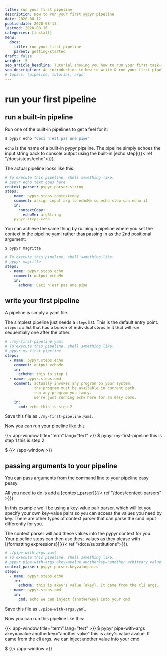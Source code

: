 ```yaml
---
title: run your first pipeline
description: How to run your first pypyr pipeline
date: 2020-08-12
publishdate: 2020-08-13
lastmod: 2020-08-16
categories: [install]
menu:
  docs:
    title: run your first pipeline
    parent: getting-started
draft: false
weight: -5
seo_article_headline: Tutorial showing you how to run your first task-runner pipeline.
seo_description: An introduction to how to write & run your first pipeline with the pypyr task-runner to automate your own tasks.
# topics: [pipeline, tutorial, args]
---
```

# run your first pipeline
## run a built-in pipeline
Run one of the built-in pipelines to get a feel for it:

```bash
$ pypyr echo "Ceci n'est pas une pipe"
```

`echo` is the name of a built-in pypyr pipeline. The pipeline simply echoes
the input string back to console output using the built-in [echo step]({{< ref "/docs/steps/echo">}}). 

The actual pipeline looks like this:

```yaml
# To execute this pipeline, shell something like:
# pypyr echo text goes here
context_parser: pypyr.parser.string
steps:
  - name: pypyr.steps.contextcopy
    comment: assign input arg to echoMe so echo step can echo it
    in:
      contextCopy:
        echoMe: argString
  - pypyr.steps.echo
```

You can achieve the same thing by running a pipeline where you set the context 
in the pipeline yaml rather than passing in as the 2nd positional
argument:

```bash
$ pypyr magritte
```

```yaml
# To execute this pipeline, shell something like:
# pypyr magritte
steps:
  - name: pypyr.steps.echo
    comment: output echoMe
    in:
      echoMe: Ceci n'est pas une pipe
```

## write your first pipeline
A pipeline is simply a yaml file.

The simplest pipeline just needs a `steps` list. This is the default entry
point. `steps` is a list that has a bunch of individual steps in it that will
run sequentially one after the other.

```yaml
# ./my-first-pipeline.yaml
# To execute this pipeline, shell something like:
# pypyr my-first-pipeline
steps:
  - name: pypyr.steps.echo
    comment: output echoMe
    in:
      echoMe: this is step 1
  - name: pypyr.steps.cmd
    comment: actually invokes any program on your system.
             the program must be available in current path.
             run any program you fancy.
             we're just running echo here for an easy demo.
    in:
      cmd: echo this is step 2
```

Save this file as `./my-first-pipeline.yaml`.

Now you can run your pipeline like this:

{{< app-window title="term" lang="text" >}}
$ pypyr my-first-pipeline
this is step 1
this is step 2

$
{{< /app-window >}}

## passing arguments to your pipeline
You can pass arguments from the command line to your pipeline easy peasy.

All you need to do is add a [context_parser]({{< ref "/docs/context-parsers" >}})

In this example we'll be using a key-value pair parser, which will let you specify
your own key-value pairs so you can access the values you need by key. There
are other types of context parser that can parse the cmd input differently for
you.

The context parser will add these values into the pypyr context for you. Your
pipeline steps can then use these values as they please with 
[{formatting expressions}]({{< ref "/docs/substitutions">}}). 

```yaml
# ./pipe-with-args.yaml
# To execute this pipeline, shell something like:
# pypyr pipe-with-args akey=avalue anotherkey="another arbitrary value"
context_parser: pypyr.parser.keyvaluepairs
steps:
  - name: pypyr.steps.echo
    in:
      echoMe: this is akey's value {akey}. It came from the cli args.
  - name: pypyr.steps.cmd
    in:
      cmd: echo we can inject {anotherkey} into your cmd
```

Save this file as `./pipe-with-args.yaml`.

Now you can run this pipeline like this:

{{< app-window title="term" lang="text" >}}
$ pypyr pipe-with-args akey=avalue anotherkey="another value"
this is akey's value avalue. It came from the cli args.
we can inject another value into your cmd

$
{{< /app-window >}}
